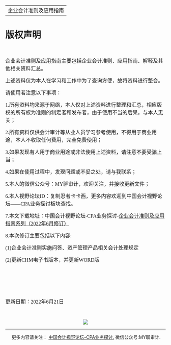 ﻿<!DOCTYPE HTML PUBLIC "-//W3C//DTD HTML 4.0 Transitional//EN">
<HTML xmlns:o = 
"urn:schemas-microsoft-com:office:office"><HEAD><TITLE>版权声明</TITLE>
<META content="text/html; charset=gb2312" http-equiv=Content-Type>
<META name=GENERATOR content="MSHTML 11.00.10570.1001"><LINK rel=stylesheet 
href="_template.css"></HEAD>
<BODY>
<DIV id=nsbanner>
<DIV id=bannerrow1>
<TABLE class=bannerparthead>
  <TBODY>
  <TR id=hdr>
    <TD class=runninghead noWrap>企业会计准则及应用指南</TD></TR></TBODY></TABLE></DIV>
<DIV id=titlerow>
<H1 class=dtH1>版权声明</H1></DIV></DIV>
<DIV id=nstext><BR>
<P><SPAN 
style='FONT-SIZE: 10.5pt; FONT-FAMILY: 宋体; mso-ascii-font-family: Calibri; mso-ascii-theme-font: minor-latin; mso-fareast-theme-font: minor-fareast; mso-hansi-font-family: Calibri; mso-hansi-theme-font: minor-latin; mso-bidi-font-family: "Times New Roman"; mso-bidi-theme-font: minor-bidi; mso-font-kerning: 1.0pt; mso-ansi-language: EN-US; mso-fareast-language: ZH-CN; mso-bidi-language: AR-SA; mso-bidi-font-size: 11.0pt'><FONT 
size=3>企业会计准则及应用指南主要包括企业会计准则、应用指南、解释及其他相关资料汇总。</FONT></SPAN></P>
<P><SPAN 
style='FONT-SIZE: 10.5pt; FONT-FAMILY: 宋体; mso-ascii-font-family: Calibri; mso-ascii-theme-font: minor-latin; mso-fareast-theme-font: minor-fareast; mso-hansi-font-family: Calibri; mso-hansi-theme-font: minor-latin; mso-bidi-font-family: "Times New Roman"; mso-bidi-theme-font: minor-bidi; mso-font-kerning: 1.0pt; mso-ansi-language: EN-US; mso-fareast-language: ZH-CN; mso-bidi-language: AR-SA; mso-bidi-font-size: 11.0pt'><FONT 
size=3>上述资料仅为本人在学习和工作中为了查询方便，故将资料进行整合。</FONT></SPAN></P>
<P><SPAN 
style='FONT-SIZE: 10.5pt; FONT-FAMILY: 宋体; mso-ascii-font-family: Calibri; mso-ascii-theme-font: minor-latin; mso-fareast-theme-font: minor-fareast; mso-hansi-font-family: Calibri; mso-hansi-theme-font: minor-latin; mso-bidi-font-family: "Times New Roman"; mso-bidi-theme-font: minor-bidi; mso-font-kerning: 1.0pt; mso-ansi-language: EN-US; mso-fareast-language: ZH-CN; mso-bidi-language: AR-SA; mso-bidi-font-size: 11.0pt'><FONT 
size=3>请使用者注意以下事项：</FONT></SPAN></P>
<P><SPAN 
style='FONT-SIZE: 10.5pt; FONT-FAMILY: 宋体; mso-ascii-font-family: Calibri; mso-ascii-theme-font: minor-latin; mso-fareast-theme-font: minor-fareast; mso-hansi-font-family: Calibri; mso-hansi-theme-font: minor-latin; mso-bidi-font-family: "Times New Roman"; mso-bidi-theme-font: minor-bidi; mso-font-kerning: 1.0pt; mso-ansi-language: EN-US; mso-fareast-language: ZH-CN; mso-bidi-language: AR-SA; mso-bidi-font-size: 11.0pt'><FONT 
size=3>1.所有资料均来源于网络，本人仅对上述资料进行整理和汇总，相应版权的所有权为准则的制定者和发布者，由于使用不当的后果，与本人无关；</FONT></SPAN></P>
<P><SPAN 
style='FONT-SIZE: 10.5pt; FONT-FAMILY: 宋体; mso-ascii-font-family: Calibri; mso-ascii-theme-font: minor-latin; mso-fareast-theme-font: minor-fareast; mso-hansi-font-family: Calibri; mso-hansi-theme-font: minor-latin; mso-bidi-font-family: "Times New Roman"; mso-bidi-theme-font: minor-bidi; mso-font-kerning: 1.0pt; mso-ansi-language: EN-US; mso-fareast-language: ZH-CN; mso-bidi-language: AR-SA; mso-bidi-font-size: 11.0pt'><FONT 
size=3>2.所有资料仅供会计审计等从业人员学习参考使用，不得用于商业用途，本人不收取任何费用，完全免费使用；</FONT></SPAN></P>
<P><SPAN 
style='FONT-SIZE: 10.5pt; FONT-FAMILY: 宋体; mso-ascii-font-family: Calibri; mso-ascii-theme-font: minor-latin; mso-fareast-theme-font: minor-fareast; mso-hansi-font-family: Calibri; mso-hansi-theme-font: minor-latin; mso-bidi-font-family: "Times New Roman"; mso-bidi-theme-font: minor-bidi; mso-font-kerning: 1.0pt; mso-ansi-language: EN-US; mso-fareast-language: ZH-CN; mso-bidi-language: AR-SA; mso-bidi-font-size: 11.0pt'><FONT 
size=3>3.如果发现有人用于商业用途或非法使用上述资料，请注意不要受骗上当；</FONT></SPAN></P>
<P><SPAN 
style='FONT-SIZE: 10.5pt; FONT-FAMILY: 宋体; mso-ascii-font-family: Calibri; mso-ascii-theme-font: minor-latin; mso-fareast-theme-font: minor-fareast; mso-hansi-font-family: Calibri; mso-hansi-theme-font: minor-latin; mso-bidi-font-family: "Times New Roman"; mso-bidi-theme-font: minor-bidi; mso-font-kerning: 1.0pt; mso-ansi-language: EN-US; mso-fareast-language: ZH-CN; mso-bidi-language: AR-SA; mso-bidi-font-size: 11.0pt'><FONT 
size=3>4.如果在使用过程中，发现问题或不妥之处，请与我联系；</FONT></SPAN></P>
<P><SPAN 
style='FONT-SIZE: 10.5pt; FONT-FAMILY: 宋体; mso-ascii-font-family: Calibri; mso-ascii-theme-font: minor-latin; mso-fareast-theme-font: minor-fareast; mso-hansi-font-family: Calibri; mso-hansi-theme-font: minor-latin; mso-bidi-font-family: "Times New Roman"; mso-bidi-theme-font: minor-bidi; mso-font-kerning: 1.0pt; mso-ansi-language: EN-US; mso-fareast-language: ZH-CN; mso-bidi-language: AR-SA; mso-bidi-font-size: 11.0pt'><FONT 
size=3>5.本人的微信公众号：MY聊审计，欢迎关注，并接收更新文件；</FONT></SPAN></P>
<P><SPAN 
style='FONT-SIZE: 10.5pt; FONT-FAMILY: 宋体; mso-ascii-font-family: Calibri; mso-ascii-theme-font: minor-latin; mso-fareast-theme-font: minor-fareast; mso-hansi-font-family: Calibri; mso-hansi-theme-font: minor-latin; mso-bidi-font-family: "Times New Roman"; mso-bidi-theme-font: minor-bidi; mso-font-kerning: 1.0pt; mso-ansi-language: EN-US; mso-fareast-language: ZH-CN; mso-bidi-language: AR-SA; mso-bidi-font-size: 11.0pt'><FONT 
size=3>6.本人视野论坛ID：复制忍者卡卡西，更多内容欢迎到中国会计视野论坛——CPA业务探讨板块查找。</FONT></SPAN></P>
<P><SPAN 
style='FONT-SIZE: 10.5pt; FONT-FAMILY: 宋体; mso-ascii-font-family: Calibri; mso-ascii-theme-font: minor-latin; mso-fareast-theme-font: minor-fareast; mso-hansi-font-family: Calibri; mso-hansi-theme-font: minor-latin; mso-bidi-font-family: "Times New Roman"; mso-bidi-theme-font: minor-bidi; mso-font-kerning: 1.0pt; mso-ansi-language: EN-US; mso-fareast-language: ZH-CN; mso-bidi-language: AR-SA; mso-bidi-font-size: 11.0pt'><SPAN 
style='FONT-SIZE: 40pt; FONT-FAMILY: 宋体; mso-ascii-font-family: Cambria; mso-ascii-theme-font: major-latin; mso-fareast-theme-font: major-fareast; mso-hansi-font-family: Cambria; mso-hansi-theme-font: major-latin; mso-bidi-font-family: "Times New Roman"; mso-bidi-theme-font: major-bidi; mso-font-kerning: 1.0pt; mso-ansi-language: EN-US; mso-fareast-language: ZH-CN; mso-bidi-language: AR-SA'><SPAN 
style='FONT-SIZE: 10.5pt; FONT-FAMILY: 宋体; mso-ascii-font-family: Calibri; mso-ascii-theme-font: minor-latin; mso-fareast-theme-font: minor-fareast; mso-hansi-font-family: Calibri; mso-hansi-theme-font: minor-latin; mso-bidi-font-family: "Times New Roman"; mso-bidi-theme-font: minor-bidi; mso-font-kerning: 1.0pt; mso-ansi-language: EN-US; mso-fareast-language: ZH-CN; mso-bidi-language: AR-SA; mso-bidi-font-size: 11.0pt'><FONT 
size=3>7.本文下载地址：中国会计视野论坛-CPA业务探讨-<A 
href="http://bbs.esnai.com/thread-5354530-1-1.html">企业会计准则及应用指南系列（2022年6月修订）</A></FONT></SPAN></SPAN></SPAN></P>
<P><SPAN 
style='FONT-SIZE: 10.5pt; FONT-FAMILY: 宋体; mso-ascii-font-family: Calibri; mso-ascii-theme-font: minor-latin; mso-fareast-theme-font: minor-fareast; mso-hansi-font-family: Calibri; mso-hansi-theme-font: minor-latin; mso-bidi-font-family: "Times New Roman"; mso-bidi-theme-font: minor-bidi; mso-font-kerning: 1.0pt; mso-ansi-language: EN-US; mso-fareast-language: ZH-CN; mso-bidi-language: AR-SA; mso-bidi-font-size: 11.0pt'><SPAN 
style='FONT-SIZE: 40pt; FONT-FAMILY: 宋体; mso-ascii-font-family: Cambria; mso-ascii-theme-font: major-latin; mso-fareast-theme-font: major-fareast; mso-hansi-font-family: Cambria; mso-hansi-theme-font: major-latin; mso-bidi-font-family: "Times New Roman"; mso-bidi-theme-font: major-bidi; mso-font-kerning: 1.0pt; mso-ansi-language: EN-US; mso-fareast-language: ZH-CN; mso-bidi-language: AR-SA'><SPAN 
style='FONT-SIZE: 10.5pt; FONT-FAMILY: 宋体; mso-ascii-font-family: Calibri; mso-ascii-theme-font: minor-latin; mso-fareast-theme-font: minor-fareast; mso-hansi-font-family: Calibri; mso-hansi-theme-font: minor-latin; mso-bidi-font-family: "Times New Roman"; mso-bidi-theme-font: minor-bidi; mso-font-kerning: 1.0pt; mso-ansi-language: EN-US; mso-fareast-language: ZH-CN; mso-bidi-language: AR-SA; mso-bidi-font-size: 11.0pt'><FONT 
size=3>8.本次修订主要包括以下内容:</FONT></SPAN></SPAN></SPAN></P>
<P><SPAN 
style='FONT-SIZE: 10.5pt; FONT-FAMILY: 宋体; mso-ascii-font-family: Calibri; mso-ascii-theme-font: minor-latin; mso-fareast-theme-font: minor-fareast; mso-hansi-font-family: Calibri; mso-hansi-theme-font: minor-latin; mso-bidi-font-family: "Times New Roman"; mso-bidi-theme-font: minor-bidi; mso-font-kerning: 1.0pt; mso-ansi-language: EN-US; mso-fareast-language: ZH-CN; mso-bidi-language: AR-SA; mso-bidi-font-size: 11.0pt'><SPAN 
style='FONT-SIZE: 40pt; FONT-FAMILY: 宋体; mso-ascii-font-family: Cambria; mso-ascii-theme-font: major-latin; mso-fareast-theme-font: major-fareast; mso-hansi-font-family: Cambria; mso-hansi-theme-font: major-latin; mso-bidi-font-family: "Times New Roman"; mso-bidi-theme-font: major-bidi; mso-font-kerning: 1.0pt; mso-ansi-language: EN-US; mso-fareast-language: ZH-CN; mso-bidi-language: AR-SA'><SPAN 
style='FONT-SIZE: 10.5pt; FONT-FAMILY: 宋体; mso-ascii-font-family: Calibri; mso-ascii-theme-font: minor-latin; mso-fareast-theme-font: minor-fareast; mso-hansi-font-family: Calibri; mso-hansi-theme-font: minor-latin; mso-bidi-font-family: "Times New Roman"; mso-bidi-theme-font: minor-bidi; mso-font-kerning: 1.0pt; mso-ansi-language: EN-US; mso-fareast-language: ZH-CN; mso-bidi-language: AR-SA; mso-bidi-font-size: 11.0pt'><FONT 
size=3>(1)企业会计准则实施问答、资产管理产品相关会计处理规定</FONT></SPAN></SPAN></SPAN></P>
<P><SPAN 
style='FONT-SIZE: 10.5pt; FONT-FAMILY: 宋体; mso-ascii-font-family: Calibri; mso-ascii-theme-font: minor-latin; mso-fareast-theme-font: minor-fareast; mso-hansi-font-family: Calibri; mso-hansi-theme-font: minor-latin; mso-bidi-font-family: "Times New Roman"; mso-bidi-theme-font: minor-bidi; mso-font-kerning: 1.0pt; mso-ansi-language: EN-US; mso-fareast-language: ZH-CN; mso-bidi-language: AR-SA; mso-bidi-font-size: 11.0pt'><SPAN 
style='FONT-SIZE: 40pt; FONT-FAMILY: 宋体; mso-ascii-font-family: Cambria; mso-ascii-theme-font: major-latin; mso-fareast-theme-font: major-fareast; mso-hansi-font-family: Cambria; mso-hansi-theme-font: major-latin; mso-bidi-font-family: "Times New Roman"; mso-bidi-theme-font: major-bidi; mso-font-kerning: 1.0pt; mso-ansi-language: EN-US; mso-fareast-language: ZH-CN; mso-bidi-language: AR-SA'><SPAN 
style='FONT-SIZE: 10.5pt; FONT-FAMILY: 宋体; mso-ascii-font-family: Calibri; mso-ascii-theme-font: minor-latin; mso-fareast-theme-font: minor-fareast; mso-hansi-font-family: Calibri; mso-hansi-theme-font: minor-latin; mso-bidi-font-family: "Times New Roman"; mso-bidi-theme-font: minor-bidi; mso-font-kerning: 1.0pt; mso-ansi-language: EN-US; mso-fareast-language: ZH-CN; mso-bidi-language: AR-SA; mso-bidi-font-size: 11.0pt'><FONT 
size=3>(2)更新CHM电子书版本，并更新WORD版</FONT></SPAN></SPAN></SPAN></P>
<P><SPAN 
style='FONT-SIZE: 10.5pt; FONT-FAMILY: 宋体; mso-ascii-font-family: Calibri; mso-ascii-theme-font: minor-latin; mso-fareast-theme-font: minor-fareast; mso-hansi-font-family: Calibri; mso-hansi-theme-font: minor-latin; mso-bidi-font-family: "Times New Roman"; mso-bidi-theme-font: minor-bidi; mso-font-kerning: 1.0pt; mso-ansi-language: EN-US; mso-fareast-language: ZH-CN; mso-bidi-language: AR-SA; mso-bidi-font-size: 11.0pt'><SPAN 
style='FONT-SIZE: 40pt; FONT-FAMILY: 宋体; mso-ascii-font-family: Cambria; mso-ascii-theme-font: major-latin; mso-fareast-theme-font: major-fareast; mso-hansi-font-family: Cambria; mso-hansi-theme-font: major-latin; mso-bidi-font-family: "Times New Roman"; mso-bidi-theme-font: major-bidi; mso-font-kerning: 1.0pt; mso-ansi-language: EN-US; mso-fareast-language: ZH-CN; mso-bidi-language: AR-SA'><SPAN 
style='FONT-SIZE: 10.5pt; FONT-FAMILY: 宋体; mso-ascii-font-family: Calibri; mso-ascii-theme-font: minor-latin; mso-fareast-theme-font: minor-fareast; mso-hansi-font-family: Calibri; mso-hansi-theme-font: minor-latin; mso-bidi-font-family: "Times New Roman"; mso-bidi-theme-font: minor-bidi; mso-font-kerning: 1.0pt; mso-ansi-language: EN-US; mso-fareast-language: ZH-CN; mso-bidi-language: AR-SA; mso-bidi-font-size: 11.0pt'></SPAN></SPAN></SPAN>&nbsp;</P>
<P><SPAN 
style='FONT-SIZE: 10.5pt; FONT-FAMILY: 宋体; mso-ascii-font-family: Calibri; mso-ascii-theme-font: minor-latin; mso-fareast-theme-font: minor-fareast; mso-hansi-font-family: Calibri; mso-hansi-theme-font: minor-latin; mso-bidi-font-family: "Times New Roman"; mso-bidi-theme-font: minor-bidi; mso-font-kerning: 1.0pt; mso-ansi-language: EN-US; mso-fareast-language: ZH-CN; mso-bidi-language: AR-SA; mso-bidi-font-size: 11.0pt'><SPAN 
style='FONT-SIZE: 40pt; FONT-FAMILY: 宋体; mso-ascii-font-family: Cambria; mso-ascii-theme-font: major-latin; mso-fareast-theme-font: major-fareast; mso-hansi-font-family: Cambria; mso-hansi-theme-font: major-latin; mso-bidi-font-family: "Times New Roman"; mso-bidi-theme-font: major-bidi; mso-font-kerning: 1.0pt; mso-ansi-language: EN-US; mso-fareast-language: ZH-CN; mso-bidi-language: AR-SA'><SPAN 
style='FONT-SIZE: 10.5pt; FONT-FAMILY: 宋体; mso-ascii-font-family: Calibri; mso-ascii-theme-font: minor-latin; mso-fareast-theme-font: minor-fareast; mso-hansi-font-family: Calibri; mso-hansi-theme-font: minor-latin; mso-bidi-font-family: "Times New Roman"; mso-bidi-theme-font: minor-bidi; mso-font-kerning: 1.0pt; mso-ansi-language: EN-US; mso-fareast-language: ZH-CN; mso-bidi-language: AR-SA; mso-bidi-font-size: 11.0pt'><FONT 
size=3></FONT></SPAN></SPAN></SPAN>&nbsp;</P>
<P><SPAN 
style='FONT-SIZE: 10.5pt; FONT-FAMILY: 宋体; mso-ascii-font-family: Calibri; mso-ascii-theme-font: minor-latin; mso-fareast-theme-font: minor-fareast; mso-hansi-font-family: Calibri; mso-hansi-theme-font: minor-latin; mso-bidi-font-family: "Times New Roman"; mso-bidi-theme-font: minor-bidi; mso-font-kerning: 1.0pt; mso-ansi-language: EN-US; mso-fareast-language: ZH-CN; mso-bidi-language: AR-SA; mso-bidi-font-size: 11.0pt'><SPAN 
style='FONT-SIZE: 40pt; FONT-FAMILY: 宋体; mso-ascii-font-family: Cambria; mso-ascii-theme-font: major-latin; mso-fareast-theme-font: major-fareast; mso-hansi-font-family: Cambria; mso-hansi-theme-font: major-latin; mso-bidi-font-family: "Times New Roman"; mso-bidi-theme-font: major-bidi; mso-font-kerning: 1.0pt; mso-ansi-language: EN-US; mso-fareast-language: ZH-CN; mso-bidi-language: AR-SA'><SPAN 
style='FONT-SIZE: 10.5pt; FONT-FAMILY: 宋体; mso-ascii-font-family: Calibri; mso-ascii-theme-font: minor-latin; mso-fareast-theme-font: minor-fareast; mso-hansi-font-family: Calibri; mso-hansi-theme-font: minor-latin; mso-bidi-font-family: "Times New Roman"; mso-bidi-theme-font: minor-bidi; mso-font-kerning: 1.0pt; mso-ansi-language: EN-US; mso-fareast-language: ZH-CN; mso-bidi-language: AR-SA; mso-bidi-font-size: 11.0pt'><FONT 
size=3></FONT></SPAN></SPAN></SPAN>&nbsp;</P>
<P><SPAN 
style='FONT-SIZE: 10.5pt; FONT-FAMILY: 宋体; mso-ascii-font-family: Calibri; mso-ascii-theme-font: minor-latin; mso-fareast-theme-font: minor-fareast; mso-hansi-font-family: Calibri; mso-hansi-theme-font: minor-latin; mso-bidi-font-family: "Times New Roman"; mso-bidi-theme-font: minor-bidi; mso-font-kerning: 1.0pt; mso-ansi-language: EN-US; mso-fareast-language: ZH-CN; mso-bidi-language: AR-SA; mso-bidi-font-size: 11.0pt'><SPAN 
style='FONT-SIZE: 40pt; FONT-FAMILY: 宋体; mso-ascii-font-family: Cambria; mso-ascii-theme-font: major-latin; mso-fareast-theme-font: major-fareast; mso-hansi-font-family: Cambria; mso-hansi-theme-font: major-latin; mso-bidi-font-family: "Times New Roman"; mso-bidi-theme-font: major-bidi; mso-font-kerning: 1.0pt; mso-ansi-language: EN-US; mso-fareast-language: ZH-CN; mso-bidi-language: AR-SA'><SPAN 
style='FONT-SIZE: 10.5pt; FONT-FAMILY: 宋体; mso-ascii-font-family: Calibri; mso-ascii-theme-font: minor-latin; mso-fareast-theme-font: minor-fareast; mso-hansi-font-family: Calibri; mso-hansi-theme-font: minor-latin; mso-bidi-font-family: "Times New Roman"; mso-bidi-theme-font: minor-bidi; mso-font-kerning: 1.0pt; mso-ansi-language: EN-US; mso-fareast-language: ZH-CN; mso-bidi-language: AR-SA; mso-bidi-font-size: 11.0pt'><FONT 
size=3>更新日期：2022年6月21日</FONT></SPAN></SPAN></SPAN></P>
<P><SPAN 
style='FONT-SIZE: 10.5pt; FONT-FAMILY: 宋体; mso-ascii-font-family: Calibri; mso-ascii-theme-font: minor-latin; mso-fareast-theme-font: minor-fareast; mso-hansi-font-family: Calibri; mso-hansi-theme-font: minor-latin; mso-bidi-font-family: "Times New Roman"; mso-bidi-theme-font: minor-bidi; mso-font-kerning: 1.0pt; mso-ansi-language: EN-US; mso-fareast-language: ZH-CN; mso-bidi-language: AR-SA; mso-bidi-font-size: 11.0pt'><FONT 
size=3></FONT></SPAN>&nbsp;</P>
<P align=center><SPAN 
style='FONT-SIZE: 10.5pt; FONT-FAMILY: 宋体; mso-ascii-font-family: Calibri; mso-ascii-theme-font: minor-latin; mso-fareast-theme-font: minor-fareast; mso-hansi-font-family: Calibri; mso-hansi-theme-font: minor-latin; mso-bidi-font-family: "Times New Roman"; mso-bidi-theme-font: minor-bidi; mso-font-kerning: 1.0pt; mso-ansi-language: EN-US; mso-fareast-language: ZH-CN; mso-bidi-language: AR-SA; mso-bidi-font-size: 11.0pt'><IMG 
src="MY聊审计.png"></SPAN></P>
<P>
<HR>

<P></P></DIV>
<DIV class=footer>
<P>&nbsp;&nbsp;&nbsp;&nbsp;&nbsp;更多内容请关注： <A 
href="https://bbs.esnai.com/thread-5354530-1-3.html" 
target=_blank>中国会计视野论坛-CPA业务探讨.</A> 微信公众号:MY聊审计.</P></DIV></BODY></HTML>
